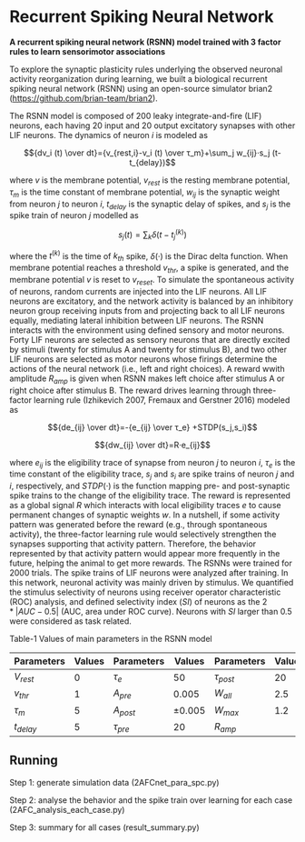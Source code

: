 # Recurrent Spiking Neural Network
**A recurrent spiking neural network (RSNN) model trained with 3 factor rules to learn sensorimotor associations**

To explore the synaptic plasticity rules underlying the observed neuronal activity reorganization during learning, we built a biological recurrent spiking neural network (RSNN) using an open-source simulator brian2 (https://github.com/brian-team/brian2).

The RSNN model is composed of 200 leaky integrate-and-fire (LIF) neurons, each having 20 input and 20 output excitatory synapses with other LIF neurons. The dynamics of neuron $i$ is modeled as

$${dv_i (t) \over dt}={v_{rest,i}-v_i (t) \over τ_m}+\sum_j w_{ij}·s_j (t-t_{delay})$$

where $v$ is the membrane potential, $v_{rest}$ is the resting membrane potential, $τ_m$ is the time constant of membrane potential, $w_{ij}$ is the synaptic weight from neuron $j$ to neuron $i$, $t_{delay}$ is the synaptic delay of spikes, and $s_j$ is the spike train of neuron $j$ modelled as

$$s_j (t)= \sum_k δ(t-t_j^{(k)})$$

where the $t^{(k)}$ is the time of $k_{th}$ spike, ${δ(·)}$ is the Dirac delta function. When membrane potential reaches a threshold $v_{thr}$, a spike is generated, and the membrane potential $v$ is reset to $v_{reset}$. To simulate the spontaneous activity of neurons, random currents are injected into the LIF neurons. All LIF neurons are excitatory, and the network activity is balanced by an inhibitory neuron group receiving inputs from and projecting back to all LIF neurons equally, mediating lateral inhibition between LIF neurons.
The RSNN interacts with the environment using defined sensory and motor neurons. Forty LIF neurons are selected as sensory neurons that are directly excited by stimuli (twenty for stimulus A and twenty for stimulus B), and two other LIF neurons are selected as motor neurons whose firings determine the actions of the neural network (i.e., left and right choices). A reward wwith amplitude $R_{amp}$ is given when RSNN makes left choice after stimulus A or right choice after stimulus B. The reward drives learning through three-factor learning rule (Izhikevich 2007, Fremaux and Gerstner 2016) modeled as

$${de_{ij} \over dt}=-{e_{ij} \over τ_e} +STDP(s_j,s_i)$$

$${dw_{ij} \over dt}=R·e_{ij}$$

where $e_{ij}$ is the eligibility trace of synapse from neuron $j$ to neuron $i$, $τ_e$ is the time constant of the eligibility trace, $s_j$ and $s_i$ are spike trains of neuron $j$ and $i$, respectively, and ${STDP(·)}$ is the function mapping pre- and post-synaptic spike trains to the change of the eligibility trace. The reward is represented as a global signal $R$ which interacts with local eligibility traces $e$ to cause permanent changes of synaptic weights $w$. In a nutshell, if some activity pattern was generated before the reward (e.g., through spontaneous activity), the three-factor learning rule would selectively strengthen the synapses supporting that activity pattern. Therefore, the behavior represented by that activity pattern would appear more frequently in the future, helping the animal to get more rewards.
The RSNNs were trained for 2000 trials. The spike trains of LIF neurons were analyzed after training. In this network, neuronal activity was mainly driven by stimulus. We quantified the stimulus selectivity of neurons using receiver operator characteristic (ROC) analysis, and defined selectivity index (${SI}$) of neurons as the $2*|AUC-0.5|$ (AUC, area under ROC curve). Neurons with ${SI}$ larger than 0.5 were considered as task related.

Table-1 Values of main parameters in the RSNN model 

|Parameters|Values|Parameters|Values|Parameters|Values|
|---|---|---|---|---|---|
|$V_{rest}$|0|$τ_e$|50|$τ_{post}$|20|
|$v_{thr}$|1|$A_{pre}$|0.005|$W_{all}$|2.5|
|$τ_m$|5|$A_{post}$|±0.005|$W_{max}$|1.2|
|$t_{delay}$|5|$τ_{pre}$|20|$R_{amp}$||

 
## Running
Step 1: generate simulation data (2AFCnet_para_spc.py)

Step 2: analyse the behavior and the spike train over learning for each case (2AFC_analysis_each_case.py)

Step 3: summary for all cases (result_summary.py)
